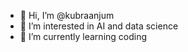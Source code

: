 - 👋 Hi, I’m @kubraanjum
- 👀 I’m interested in AI and data science 
- 🌱 I’m currently learning coding

<!---
kubraanjum/kubraanjum is a ✨ special ✨ repository because its `README.md` (this file) appears on your GitHub profile.
You can click the Preview link to take a look at your changes.
--->
